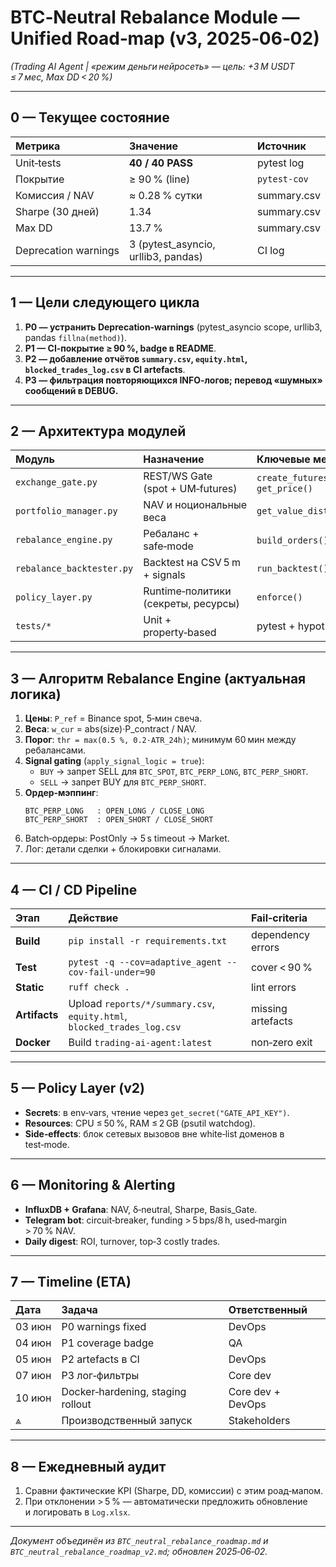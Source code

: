 # BTC‑Neutral Rebalance Module — Unified Road‑map (v3, 2025‑06‑02)

*(Trading AI Agent | «режим деньги нейросеть» — цель: +3 M USDT ≤ 7 мес, Max DD < 20 %)*

---

## 0 — Текущее состояние

| Метрика | Значение | Источник |
| :---- | :---- | :---- |
| Unit‑tests | **40 / 40 PASS** | pytest log |
| Покрытие | ≥ 90 % (line) | `pytest‑cov` |
| Комиссия / NAV | ≈ 0.28 % сутки | summary.csv |
| Sharpe (30 дней) | 1.34 | summary.csv |
| Max DD | 13.7 % | summary.csv |
| Deprecation warnings | 3 (pytest_asyncio, urllib3, pandas) | CI log |

---

## 1 — Цели следующего цикла

1. **P0 — устранить Deprecation‑warnings** (pytest_asyncio scope, urllib3, pandas `fillna(method)`).
2. **P1 — CI‑покрытие ≥ 90 %, badge в README**.
3. **P2 — добавление отчётов `summary.csv`, `equity.html`, `blocked_trades_log.csv` в CI artefacts**.
4. **P3 — фильтрация повторяющихся INFO‑логов; перевод «шумных» сообщений в DEBUG.**

---

## 2 — Архитектура модулей

| Модуль | Назначение | Ключевые методы |
| :---- | :---- | :---- |
| `exchange_gate.py` | REST/WS Gate (spot + UM‑futures) | `create_futures_order(order_type)`, `get_price()` |
| `portfolio_manager.py` | NAV и ноциональные веса | `get_value_distribution_usdt()` |
| `rebalance_engine.py` | Ребаланс + safe‑mode | `build_orders()`, `execute()` |
| `rebalance_backtester.py` | Backtest на CSV 5 m + signals | `run_backtest()` |
| `policy_layer.py` | Runtime‑политики (секреты, ресурсы) | `enforce()` |
| `tests/*` | Unit + property‑based | pytest + hypothesis |

---

## 3 — Алгоритм Rebalance Engine (актуальная логика)

1. **Цены**: `P_ref` = Binance spot, 5‑мин свеча.
2. **Веса**: `w_cur` = abs(size)·P_contract / NAV.
3. **Порог**: `thr = max(0.5 %, 0.2·ATR_24h)`; минимум 60 мин между ребалансами.
4. **Signal gating** (`apply_signal_logic = true`):
   * `BUY` → запрет SELL для `BTC_SPOT`, `BTC_PERP_LONG`, `BTC_PERP_SHORT`.
   * `SELL` → запрет BUY для `BTC_PERP_SHORT`.
5. **Ордер‑мэппинг**:
   ```
   BTC_PERP_LONG   : OPEN_LONG / CLOSE_LONG
   BTC_PERP_SHORT  : OPEN_SHORT / CLOSE_SHORT
   ```
6. Batch‑ордеры: PostOnly → 5 s timeout → Market.
7. Лог: детали сделки + блокировки сигналами.

---

## 4 — CI / CD Pipeline

| Этап | Действие | Fail‑criteria |
| :--- | :--- | :--- |
| **Build** | `pip install -r requirements.txt` | dependency errors |
| **Test** | `pytest -q --cov=adaptive_agent --cov-fail-under=90` | cover < 90 % |
| **Static** | `ruff check .` | lint errors |
| **Artifacts** | Upload `reports/*/summary.csv`, `equity.html`, `blocked_trades_log.csv` | missing artefacts |
| **Docker** | Build `trading-ai-agent:latest` | non‑zero exit |

---

## 5 — Policy Layer (v2)

* **Secrets**: в env‑vars, чтение через `get_secret("GATE_API_KEY")`.
* **Resources**: CPU ≤ 50 %, RAM ≤ 2 GB (psutil watchdog).
* **Side‑effects**: блок сетевых вызовов вне white‑list доменов в test‑mode.

---

## 6 — Monitoring & Alerting

* **InfluxDB + Grafana**: NAV, δ‑neutral, Sharpe, Basis\_Gate.
* **Telegram bot**: circuit‑breaker, funding > 5 bps/8 h, used‑margin > 70 % NAV.
* **Daily digest**: ROI, turnover, top‑3 costly trades.

---

## 7 — Timeline (ETA)

| Дата | Задача | Ответственный |
| :---- | :---- | :---- |
| 03 июн | P0 warnings fixed | DevOps |
| 04 июн | P1 coverage badge | QA |
| 05 июн | P2 artefacts в CI | DevOps |
| 07 июн | P3 лог‑фильтры | Core dev |
| 10 июн | Docker‑hardening, staging rollout | Core dev + DevOps |
| ⩓ | Производственный запуск | Stakeholders |

---

## 8 — Ежедневный аудит

1. Сравни фактические KPI (Sharpe, DD, комиссии) с этим роад‑мапом.
2. При отклонении > 5 % — автоматически предложить обновление и логировать в `Log.xlsx`.

---

*Документ объединён из `BTC_neutral_rebalance_roadmap.md` и `BTC_neutral_rebalance_roadmap_v2.md`; обновлен 2025‑06‑02.*
